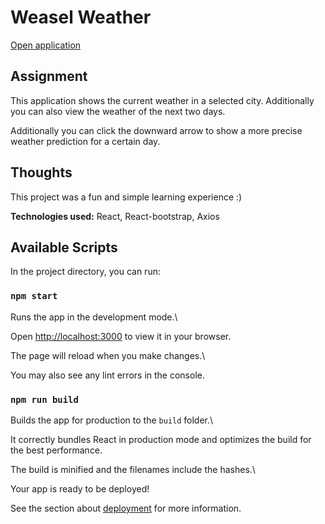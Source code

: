 # Weasel Weather

[Open application](https://weasel-weather-aapokrki.netlify.app/)

## Assignment

This application shows the current weather in a selected city. Additionally you can also view the weather of the next two days.

Additionally you can click the downward arrow to show a more precise weather prediction for a certain day.

## Thoughts

This project was a fun and simple learning experience :)


**Technologies used:** React, React-bootstrap, Axios

## Available Scripts

In the project directory, you can run:

### `npm start`

Runs the app in the development mode.\

Open [http://localhost:3000](http://localhost:3000) to view it in your browser.

The page will reload when you make changes.\

You may also see any lint errors in the console.

### `npm run build`

Builds the app for production to the `build` folder.\

It correctly bundles React in production mode and optimizes the build for the best performance.

The build is minified and the filenames include the hashes.\

Your app is ready to be deployed!

See the section about [deployment](https://facebook.github.io/create-react-app/docs/deployment) for more information.
